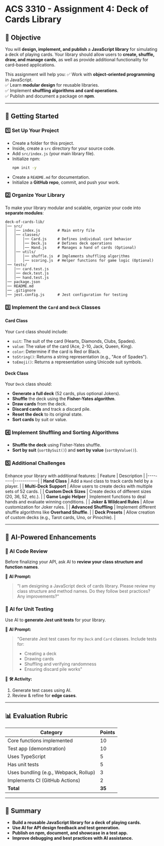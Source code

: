 # **ACS 3310 - Assignment 4: Deck of Cards Library**

## **📌 Objective**
You will **design, implement, and publish** a **JavaScript library** for simulating a deck of playing cards. Your library should allow users to **create, shuffle, draw, and manage cards**, as well as provide additional functionality for card-based applications.

This assignment will help you:
✅ Work with **object-oriented programming** in JavaScript.  
✅ Learn **modular design** for reusable libraries.  
✅ Implement **shuffling algorithms and card operations**.  
✅ Publish and document a package on **npm**.  

---

## **🚀 Getting Started**
### **1️⃣ Set Up Your Project**  
- Create a folder for this project.  
- Inside, create a `src` directory for your source code.  
- Add `src/index.js` (your main library file).  
- Initialize npm:  
  ```sh
  npm init -y
  ```  
- Create a `README.md` for documentation.  
- Initialize a **GitHub repo**, commit, and push your work.  

### **2️⃣ Organize Your Library**
To make your library modular and scalable, organize your code into **separate modules**:
```plaintext
deck-of-cards-lib/
│── src/
│   │── index.js        # Main entry file
│   │── classes/
│   │   │── Card.js     # Defines individual card behavior
│   │   │── Deck.js     # Defines deck operations
│   │   │── Hand.js     # Manages a hand of cards (Optional)
│   │── utils/
│   │   │── shuffle.js  # Implements shuffling algorithms
│   │   │── scoring.js  # Helper functions for game logic (Optional)
│── tests/
│   │── card.test.js
│   │── deck.test.js
│   │── hand.test.js
│── package.json
│── README.md
│── .gitignore
│── jest.config.js      # Jest configuration for testing
```

### **3️⃣ Implement the `Card` and `Deck` Classes**

#### **Card Class**
Your `Card` class should include:
- `suit`: The suit of the card (Hearts, Diamonds, Clubs, Spades).
- `value`: The value of the card (Ace, 2-10, Jack, Queen, King).
- `color`: Determine if the card is Red or Black.
- `toString()`: Returns a string representation (e.g., "Ace of Spades").
- `toEmoji()`: Returns a representation using Unicode suit symbols.

#### **Deck Class**
Your `Deck` class should:
- **Generate a full deck** (52 cards, plus optional Jokers).
- **Shuffle** the deck using the **Fisher-Yates algorithm**.
- **Draw cards** from the deck.
- **Discard cards** and track a discard pile.
- **Reset the deck** to its original state.
- **Sort cards** by suit or value.

### **4️⃣ Implement Shuffling and Sorting Algorithms**
- **Shuffle the deck** using Fisher-Yates shuffle.
- **Sort by suit** (`sortBySuit()`) and **sort by value** (`sortByValue()`).

### **5️⃣ Additional Challenges**
Enhance your library with additional features:
| Feature | Description |
|---------|------------|
| **Hand Class** | Add a `Hand` class to track cards held by a player. |
| **Multi-Deck Support** | Allow users to create decks with multiple sets of 52 cards. |
| **Custom Deck Sizes** | Create decks of different sizes (20, 36, 52, etc.). |
| **Game Logic Helper** | Implement functions to deal hands and evaluate winning conditions. |
| **Joker & Wildcard Rules** | Allow customization for Joker rules. |
| **Advanced Shuffling** | Implement different shuffle algorithms like **Overhand Shuffle**. |
| **Deck Presets** | Allow creation of custom decks (e.g., Tarot cards, Uno, or Pinochle). |

---

## **🧪 AI-Powered Enhancements**
### **🤖 AI Code Review**
Before finalizing your API, ask AI to **review your class structure and function names**.

📌 **AI Prompt:**  
> "I am designing a JavaScript deck of cards library. Please review my class structure and method names. Do they follow best practices? Any improvements?"

### **🧪 AI for Unit Testing**
Use AI to **generate Jest unit tests** for your library.

📌 **AI Prompt:**  
> "Generate Jest test cases for my `Deck` and `Card` classes. Include tests for:
> - Creating a deck
> - Drawing cards
> - Shuffling and verifying randomness
> - Ensuring discard pile works"

📌 **🛠 Activity:**  
1. Generate test cases using AI.  
2. Review & refine for **edge cases**.  

---

## **📊 Evaluation Rubric**
| **Category** | **Points** |
|------------|---------|
| Core functions implemented | 10 |
| Test app (demonstration) | 10 |
| Uses TypeScript | 5 |
| Has unit tests | 5 |
| Uses bundling (e.g., Webpack, Rollup) | 3 |
| Implements CI (GitHub Actions) | 2 |
| **Total** | **35** |

---

## **🚀 Summary**
- **Build a reusable JavaScript library for a deck of playing cards.**  
- **Use AI for API design feedback and test generation.**  
- **Publish on npm, document, and showcase in a test app.**  
- **Improve debugging and best practices with AI assistance.**  
